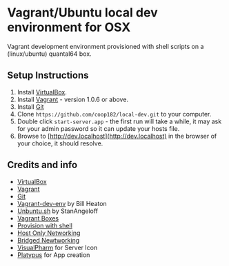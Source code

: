 Vagrant/Ubuntu local dev environment for OSX
============================================

Vagrant development environment provisioned with shell scripts on a (linux/ubuntu) quantal64 box.

## Setup Instructions

1. Install [VirtualBox](https://www.virtualbox.org/wiki/Downloads).
2. Install [Vagrant](http://downloads.vagrantup.com/) - version 1.0.6 or above.
3. Install [Git](http://git-scm.com/downloads)
4. Clone `https://github.com/coop182/local-dev.git` to your computer.
5. Double click `start-server.app` - the first run will take a while, it may ask for your admin password so it can update your hosts file.
6. Browse to [http://dev.localhost](http://dev.localhost) in the browser of your choice, it should resolve.

## Credits and info

* [VirtualBox](https://www.virtualbox.org)
* [Vagrant](http://vagrantup.com/)
* [Git](http://git-scm.com/)
* [Vagrant-dev-env](https://github.com/pixelhandler/vagrant-dev-env) by Bill Heaton
* [Unbuntu.sh](https://github.com/StanAngeloff/vagrant-shell-scripts) by StanAngeloff
* [Vagrant Boxes](http://www.vagrantbox.es)
* [Provision with shell](http://vagrantup.com/v1/docs/provisioners/shell.html)
* [Host Only Networking](http://vagrantup.com/v1/docs/host_only_networking.html)
* [Bridged Newtworking](http://vagrantup.com/v1/docs/bridged_networking.html)
* [VisualPharm](http://www.visualpharm.com/) for Server Icon
* [Platypus](http://sveinbjorn.org/platypus) for App creation